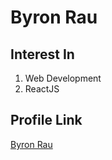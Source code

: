 # Byron Rau

## Interest In


1. Web Development
2. ReactJS

## Profile Link

[Byron Rau](https://github.com/byronrau)
